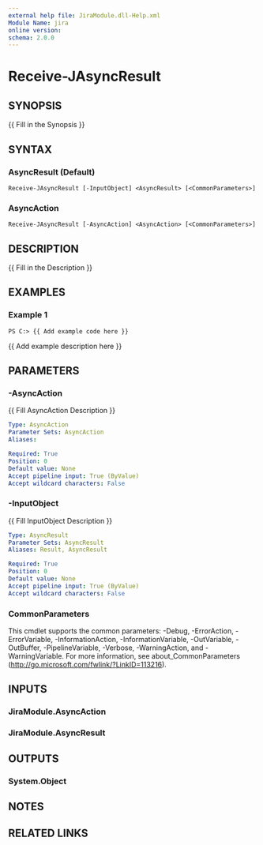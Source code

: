 ```yaml
---
external help file: JiraModule.dll-Help.xml
Module Name: jira
online version:
schema: 2.0.0
---
```


# Receive-JAsyncResult

## SYNOPSIS
{{ Fill in the Synopsis }}

## SYNTAX

### AsyncResult (Default)
```
Receive-JAsyncResult [-InputObject] <AsyncResult> [<CommonParameters>]
```

### AsyncAction
```
Receive-JAsyncResult [-AsyncAction] <AsyncAction> [<CommonParameters>]
```

## DESCRIPTION
{{ Fill in the Description }}

## EXAMPLES

### Example 1
```
PS C:> {{ Add example code here }}
```

{{ Add example description here }}

## PARAMETERS

### -AsyncAction
{{ Fill AsyncAction Description }}

```yaml
Type: AsyncAction
Parameter Sets: AsyncAction
Aliases:

Required: True
Position: 0
Default value: None
Accept pipeline input: True (ByValue)
Accept wildcard characters: False
```

### -InputObject
{{ Fill InputObject Description }}

```yaml
Type: AsyncResult
Parameter Sets: AsyncResult
Aliases: Result, AsyncResult

Required: True
Position: 0
Default value: None
Accept pipeline input: True (ByValue)
Accept wildcard characters: False
```

### CommonParameters
This cmdlet supports the common parameters: -Debug, -ErrorAction, -ErrorVariable, -InformationAction, -InformationVariable, -OutVariable, -OutBuffer, -PipelineVariable, -Verbose, -WarningAction, and -WarningVariable. For more information, see about_CommonParameters (http://go.microsoft.com/fwlink/?LinkID=113216).

## INPUTS

### JiraModule.AsyncAction
### JiraModule.AsyncResult
## OUTPUTS

### System.Object
## NOTES

## RELATED LINKS
